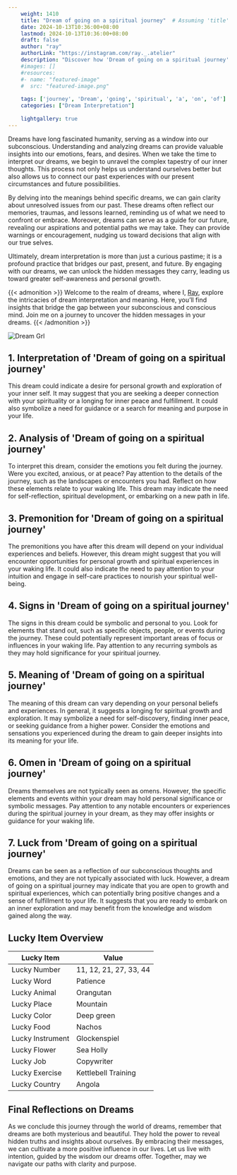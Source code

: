 ```yaml
---
    weight: 1410
    title: "Dream of going on a spiritual journey"  # Assuming 'title' column exists
    date: 2024-10-13T10:36:00+08:00
    lastmod: 2024-10-13T10:36:00+08:00
    draft: false
    author: "ray"
    authorLink: "https://instagram.com/ray._.atelier"
    description: "Discover how 'Dream of going on a spiritual journey' can interpret your future and uncover its significant meanings in your life."
    #images: []
    #resources:
    #- name: "featured-image"
    #  src: "featured-image.png"
    
    tags: ['journey', 'Dream', 'going', 'spiritual', 'a', 'on', 'of']
    categories: ["Dream Interpretation"]
    
    lightgallery: true
---
```

    
Dreams have long fascinated humanity, serving as a window into our subconscious. Understanding and analyzing dreams can provide valuable insights into our emotions, fears, and desires. When we take the time to interpret our dreams, we begin to unravel the complex tapestry of our inner thoughts. This process not only helps us understand ourselves better but also allows us to connect our past experiences with our present circumstances and future possibilities.

By delving into the meanings behind specific dreams, we can gain clarity about unresolved issues from our past. These dreams often reflect our memories, traumas, and lessons learned, reminding us of what we need to confront or embrace. Moreover, dreams can serve as a guide for our future, revealing our aspirations and potential paths we may take. They can provide warnings or encouragement, nudging us toward decisions that align with our true selves.

Ultimately, dream interpretation is more than just a curious pastime; it is a profound practice that bridges our past, present, and future. By engaging with our dreams, we can unlock the hidden messages they carry, leading us toward greater self-awareness and personal growth.

{{< admonition >}}
Welcome to the realm of dreams, where I, [Ray](https://instagram.com/ray._.atelier), explore the intricacies of dream interpretation and meaning. Here, you’ll find insights that bridge the gap between your subconscious and conscious mind. Join me on a journey to uncover the hidden messages in your dreams.
{{< /admonition >}}

![Dream Grl](https://cdn.pixabay.com/photo/2017/11/02/03/35/gothic-2910057_1280.jpg "Dream Grl")

## 1. Interpretation of 'Dream of going on a spiritual journey'

This dream could indicate a desire for personal growth and exploration of your inner self. It may suggest that you are seeking a deeper connection with your spirituality or a longing for inner peace and fulfillment. It could also symbolize a need for guidance or a search for meaning and purpose in your life.

## 2. Analysis of 'Dream of going on a spiritual journey'

To interpret this dream, consider the emotions you felt during the journey. Were you excited, anxious, or at peace? Pay attention to the details of the journey, such as the landscapes or encounters you had. Reflect on how these elements relate to your waking life. This dream may indicate the need for self-reflection, spiritual development, or embarking on a new path in life.

## 3. Premonition for 'Dream of going on a spiritual journey'

The premonitions you have after this dream will depend on your individual experiences and beliefs. However, this dream might suggest that you will encounter opportunities for personal growth and spiritual experiences in your waking life. It could also indicate the need to pay attention to your intuition and engage in self-care practices to nourish your spiritual well-being.

## 4. Signs in 'Dream of going on a spiritual journey'

The signs in this dream could be symbolic and personal to you. Look for elements that stand out, such as specific objects, people, or events during the journey. These could potentially represent important areas of focus or influences in your waking life. Pay attention to any recurring symbols as they may hold significance for your spiritual journey.

## 5. Meaning of 'Dream of going on a spiritual journey'

The meaning of this dream can vary depending on your personal beliefs and experiences. In general, it suggests a longing for spiritual growth and exploration. It may symbolize a need for self-discovery, finding inner peace, or seeking guidance from a higher power. Consider the emotions and sensations you experienced during the dream to gain deeper insights into its meaning for your life.

## 6. Omen in 'Dream of going on a spiritual journey'

Dreams themselves are not typically seen as omens. However, the specific elements and events within your dream may hold personal significance or symbolic messages. Pay attention to any notable encounters or experiences during the spiritual journey in your dream, as they may offer insights or guidance for your waking life.

## 7. Luck from 'Dream of going on a spiritual journey'

Dreams can be seen as a reflection of our subconscious thoughts and emotions, and they are not typically associated with luck. However, a dream of going on a spiritual journey may indicate that you are open to growth and spiritual experiences, which can potentially bring positive changes and a sense of fulfillment to your life. It suggests that you are ready to embark on an inner exploration and may benefit from the knowledge and wisdom gained along the way.

## Lucky Item Overview
| Lucky Item          | Value              |
|---------------|--------------------|
| Lucky Number        | 11, 12, 21, 27, 33, 44  |
| Lucky Word          | Patience |
| Lucky Animal        | Orangutan |
| Lucky Place         | Mountain     |
| Lucky Color         | Deep green     |
| Lucky Food          | Nachos      |
| Lucky Instrument    | Glockenspiel |
| Lucky Flower        | Sea Holly    |
| Lucky Job           | Copywriter       |
| Lucky Exercise      | Kettlebell Training  |
| Lucky Country       | Angola    |


##  Final Reflections on Dreams

As we conclude this journey through the world of dreams, remember that dreams are both mysterious and beautiful. They hold the power to reveal hidden truths and insights about ourselves. By embracing their messages, we can cultivate a more positive influence in our lives. Let us live with intention, guided by the wisdom our dreams offer. Together, may we navigate our paths with clarity and purpose.
